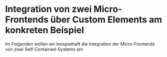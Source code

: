 # Integration von zwei Micro-Frontends über Custom Elements am konkreten Beispiel
Im Folgenden wollen wir beispielhaft die Integration der Micro-Frontends von zwei Self-Contained-Systems am 

<!--stackedit_data:
eyJoaXN0b3J5IjpbLTE1NDEyMzM5NTddfQ==
-->